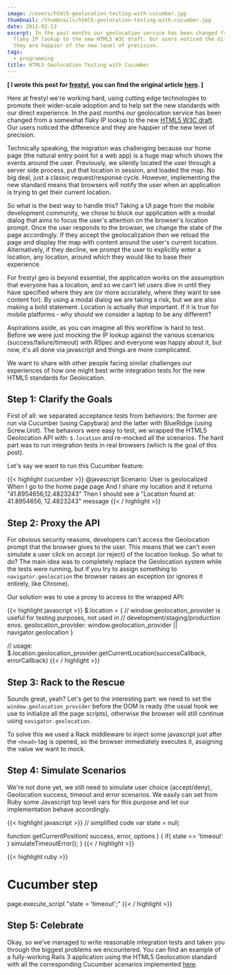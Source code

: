 ```yaml
---
image: /covers/html5-geolocation-testing-with-cucumber.jpg
thumbnail: /thumbnails/html5-geolocation-testing-with-cucumber.jpg
date: 2011-02-13
excerpt: In the past months our geolocation service has been changed from a somewhat
  flaky IP lookup to the new HTML5 W3C draft. Our users noticed the difference and
  they are happier of the new level of precision.
tags:
  - programming
title: HTML5 Geolocation Testing with Cucumber
---
```


<p><strong>[ I wrote this post for <a href="http://frestyl.com" target="_blank">frestyl</a>, you can find the original article <a href="http://frestyl.wordpress.com/2011/01/24/html5-geolocation-testing-with-cucumber/">here</a>. ]</strong></p>

<p>
Here at frestyl we're working hard, using cutting edge technologies to promote their wider-scale adoption and to help set the new standards with our direct experience. In the past months our geolocation service has been changed from a somewhat flaky IP lookup to the new <a href="http://www.w3.org/TR/geolocation-API/" target="_blank">HTML5 W3C draft</a>. Our users noticed the difference and they are happier of the new level of precision.
</p>

<p>
Technically speaking, the migration was challenging because our home page (the natural entry point for a web app) is a huge map which shows the events around the user. Previously, we silently located the user through a server side process, put that location in session, and loaded the map. No big deal, just a classic request/response cycle. However, implementing the new standard means that browsers will notify the user when an application is trying to get their current location.
</p>

<p>
So what is the best way to handle this? Taking a UI page from the mobile development community, we chose to block our application with a modal dialog that aims to focus the user's attention on the browser's location prompt. Once the user responds to the browser, we change the state of the page accordingly. If they accept the geolocalization then we reload the page and display the map with content around the user's current location. Alternatively, if they decline, we prompt the user to explicitly enter a location, any location, around which they would like to base their experience.
</p>

<p>
For frestyl geo is beyond essential, the application works on the assumption that everyone has a location, and so we can't let users dive in until they have specified where they are (or more accurately, where they want to see content for). By using a modal dialog we are taking a risk, but we are also making a bold statement. Location is actually that important. If it is true for mobile platforms &dash; why should we consider a laptop to be any different?
</p>

<p>
Aspirations aside, as you can imagine all this workflow is hard to test. Before we were just mocking the IP lookup against the various scenarios (success/failure/timeout) with RSpec and everyone was happy about it, but now, it's all done via javascript and things are more complicated.
</p>

<p>
We want to share with other people facing similar challenges our experiences of how one might best write integration tests for the new HTML5 standards for Geolocation.
</p>

<h2>Step 1: Clarify the Goals</h2>

<p>
First of all: we separated acceptance tests from behaviors: the former are run via Cucumber (using Capybara) and the latter with BlueRidge (using Screw.Unit). The behaviors were easy to test, we wrapped the HTML5 Geolocation API with: <code>$.location</code> and re-mocked all the scenarios. The hard part was to run integration tests in real browsers (which is the goal of this post).
</p>

<p>
 Let's say we want to run this Cucumber feature:

{{< highlight cucumber >}}
  @javascript
  Scenario: User is geolocalized
    When I go to the home page page
    And I share my location and it returns "41.8954656,12.4823243"
    Then I should see a "Location found at: 41.8954656, 12.4823243" message
{{< / highlight >}}
</p>

<h2>Step 2: Proxy the API</h2>

<p>
For obvious security reasons, developers can't access the Geolocation prompt that the browser gives to the user. This means that we can't even simulate a user click on accept (or reject) of the location lookup. So what to do? The main idea was to completely replace the Geolocation system while the tests were running, but if you try to assign something to <code>navigator.geolocation</code> the browser raises an exception (or ignores it entirely, like Chrome).
</p>

<p>
Our solution was to use a proxy to access to the wrapped API:
</p>

{{< highlight javascript >}}
  $.location = {
    // window.geolocation_provider is useful for testing purposes, not used in
    // development/staging/production envs.
    geolocation_provider: window.geolocation_provider || navigator.geolocation
  }

   // usage:
  $.location.geolocation_provider.getCurrentLocation(successCallback, errorCallback)
{{< / highlight >}}

<h2>Step 3: Rack to the Rescue</h2>

<p>
Sounds great, yeah? Let's get to the interesting part: we need to set the <code>window.geolocation_provider</code> before the DOM is ready (the usual hook we use to initialize all the page scripts), otherwise the browser will still continue using <code>navigator.geolocation</code>.
</p>

<p>
To solve this we used a Rack middleware to inject some javascript just after the <code>&lt;head&gt;</code> tag is opened, so the browser immediately executes it, assigning the value we want to mock.
</p>

<h2>Step 4: Simulate Scenarios</h2>

<p>
 We're not done yet, we still need to simulate user choice (accept/deny), Geolocation success, timeout and error scenarios. We easily can set from Ruby some Javascript top level vars for this purpose and let our implementation behave accordingly.

{{< highlight javascript >}}
// simplified code
var state = null;

function getCurrentPosition( success, error, options ) {
  if( state == 'timeout' )
    simulateTimeoutError();
}
{{< / highlight >}}

{{< highlight ruby >}}
# Cucumber step
page.execute_script "state = 'timeout';"
{{< / highlight >}}
</p>

<h2>Step 5: Celebrate</h2>

<p>
Okay, so we've managed to write reasonable integration tests and taken you through the biggest problems we encountered. You can find an example of a fully-working Rails 3 application using the HTML5 Geolocation standard with all the corresponding Cucumber scenarios implemented <a href="https://github.com/frestyl/html5-geo-cucumber" target="_blank">here</a>.
</p>
